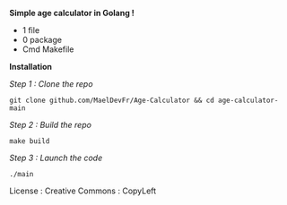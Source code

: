 **Simple age calculator in Golang !**

- 1 file
- 0 package
- Cmd Makefile

**Installation**

_Step 1 : Clone the repo_

```
git clone github.com/MaelDevFr/Age-Calculator && cd age-calculator-main
```

_Step 2 : Build the repo_

```
make build
```

_Step 3 : Launch the code_

```
./main
```

License : Creative Commons : CopyLeft
